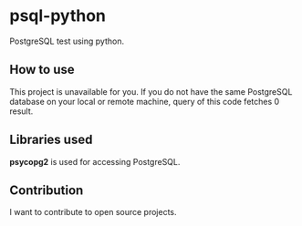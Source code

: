 # psql-python
PostgreSQL test using python.


## How to use
This project is unavailable for you.
If you do not have the same PostgreSQL database on your local or remote machine,
query of this code fetches 0 result.

## Libraries used
**psycopg2** is used for accessing PostgreSQL.

## Contribution
I want to contribute to open source projects.
